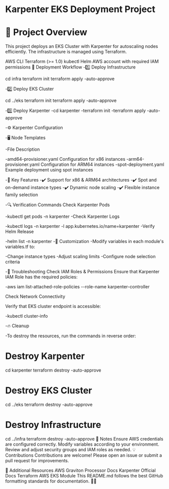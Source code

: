 # Karpenter EKS Deployment Project
# 📌 Project Overview
This project deploys an EKS Cluster with Karpenter for autoscaling nodes efficiently. The infrastructure is managed using Terraform.



AWS CLI
Terraform (>= 1.0)
kubectl
Helm
AWS account with required IAM permissions
🚀 Deployment Workflow
-1️⃣ Deploy Infrastructure


cd infra
terraform init
terraform apply -auto-approve

-2️⃣ Deploy EKS Cluster

cd ../eks
terraform init
terraform apply -auto-approve

-3️⃣ Deploy Karpenter
-cd karpenter
-terraform init
-terraform apply -auto-approve

-⚙️ Karpenter Configuration

-🖥️ Node Templates

-File	Description

-amd64-provisioner.yaml	Configuration for x86 instances
-arm64-provisioner.yaml	Configuration for ARM64 instances
-spot-deployment.yaml	Example deployment using spot instances

-🔑 Key Features
-✔️ Support for x86 & ARM64 architectures
-✔️ Spot and on-demand instance types
-✔️ Dynamic node scaling
-✔️ Flexible instance family selection

-🔍 Verification Commands
Check Karpenter Pods


-kubectl get pods -n karpenter
-Check Karpenter Logs


-kubectl logs -n karpenter -l app.kubernetes.io/name=karpenter
-Verify Helm Release


-helm list -n karpenter
-🔧 Customization
-Modify variables in each module's variables.tf to:

-Change instance types
-Adjust scaling limits
-Configure node selection criteria

-🐞 Troubleshooting
Check IAM Roles & Permissions
Ensure that Karpenter IAM Role has the required policies:


-aws iam list-attached-role-policies --role-name karpenter-controller

Check Network Connectivity

Verify that EKS cluster endpoint is accessible:


-kubectl cluster-info

-🔥 Cleanup

-To destroy the resources, run the commands in reverse order:


# Destroy Karpenter
cd karpenter
terraform destroy -auto-approve

# Destroy EKS Cluster
cd ../eks
terraform destroy -auto-approve

# Destroy Infrastructure
cd ../infra
terraform destroy -auto-approve
📝 Notes
Ensure AWS credentials are configured correctly.
Modify variables according to your environment.
Review and adjust security groups and IAM roles as needed.
💡 Contributions
Contributions are welcome! Please open an issue or submit a pull request for improvements.

📖 Additional Resources
AWS Graviton Processor Docs
Karpenter Official Docs
Terraform AWS EKS Module
This README.md follows the best GitHub formatting standards for documentation. 🎯🚀
